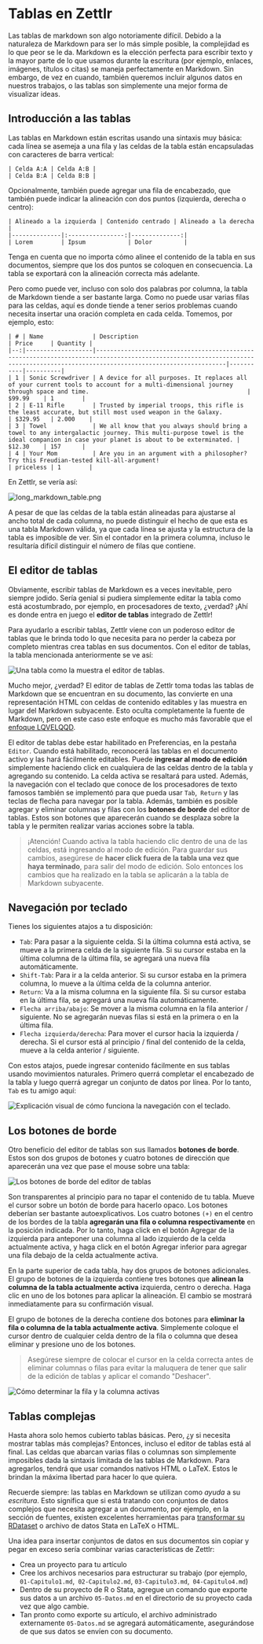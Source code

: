 # Tablas en Zettlr

Las tablas de markdown son algo notoriamente difícil. Debido a la naturaleza de Markdown para ser lo más simple posible, la complejidad es lo que peor se le da. Markdown es la elección perfecta para escribir texto y la mayor parte de lo que usamos durante la escritura (por ejemplo, enlaces, imágenes, títulos o citas) se maneja perfectamente en Markdown. Sin embargo, de vez en cuando, también queremos incluir algunos datos en nuestros trabajos, o las tablas son simplemente una mejor forma de visualizar ideas.

## Introducción a las tablas

Las tablas en Markdown están escritas usando una sintaxis muy básica: cada línea se asemeja a una fila y las celdas de la tabla están encapsuladas con caracteres de barra vertical:

```
| Celda A:A | Celda A:B |
| Celda B:A | Celda B:B |
```

Opcionalmente, también puede agregar una fila de encabezado, que también puede indicar la alineación con dos puntos (izquierda, derecha o centro):

```
| Alineado a la izquierda | Contenido centrado | Alineado a la derecha |
|--------------|:----------------:|--------------:|
| Lorem        | Ipsum            | Dolor         |
```

Tenga en cuenta que no importa cómo alinee el contenido de la tabla en sus documentos, siempre que los dos puntos se coloquen en consecuencia. La tabla se exportará con la alineación correcta más adelante.

Pero como puede ver, incluso con solo dos palabras por columna, la tabla de Markdown tiende a ser bastante larga. Como no puede usar varias filas para las celdas, aquí es donde tiende a tener serios problemas cuando necesita insertar una oración completa en cada celda. Tomemos, por ejemplo, esto:

```
| # | Name              | Description                                                                                                                                                                     | Price     | Quantity |
|--:|-------------------|---------------------------------------------------------------------------------------------------------------------------------------------------------------------------------|-----------|----------|
| 1 | Sonic Screwdriver | A device for all purposes. It replaces all of your current tools to account for a multi-dimensional journey through space and time.                                             | $99.99    | 1        |
| 2 | E-11 Rifle        | Trusted by imperial troops, this rifle is the least accurate, but still most used weapon in the Galaxy.                                                                         | $329.95   | 2.000    |
| 3 | Towel             | We all know that you always should bring a towel to any intergalactic journey. This multi-purpose towel is the ideal companion in case your planet is about to be exterminated. | $12.30    | 157      |
| 4 | Your Mom          | Are you in an argument with a philosopher? Try this Freudian-tested kill-all-argument!                                                                                          | priceless | 1        |
```

En Zettlr, se vería así:

![long_markdown_table.png](../img/long_markdown_table.png "long_markdown_table.png")


A pesar de que las celdas de la tabla están alineadas para ajustarse al ancho total de cada columna, no puede distinguir el hecho de que esta es una tabla Markdown válida, ya que cada línea se ajusta y la estructura de la tabla es imposible de ver. Sin el contador en la primera columna, incluso le resultaría difícil distinguir el número de filas que contiene.

## El editor de tablas

Obviamente, escribir tablas de Markdown es a veces inevitable, pero siempre jodido. Sería genial si pudiera simplemente editar la tabla como está acostumbrado, por ejemplo, en procesadores de texto, ¿verdad? ¡Ahí es donde entra en juego el **editor de tablas** integrado de Zettlr!

Para ayudarlo a escribir tablas, Zettlr viene con un poderoso editor de tablas que le brinda todo lo que necesita para no perder la cabeza por completo mientras crea tablas en sus documentos. Con el editor de tablas, la tabla mencionada anteriormente se ve así:

![Una tabla como la muestra el editor de tablas.](../img/zettlr_table.png)

Mucho mejor, ¿verdad? El editor de tablas de Zettlr toma todas las tablas de Markdown que se encuentran en su documento, las convierte en una representación HTML con celdas de contenido editables y las muestra en lugar del Markdown subyacente. Esto oculta completamente la fuente de Markdown, pero en este caso este enfoque es mucho más favorable que el [enfoque LQVELQQD](../conceptos/wysiwym.md).

El editor de tablas debe estar habilitado en Preferencias, en la pestaña `Editor`. Cuando está habilitado, reconocerá las tablas en el documento activo y las hará fácilmente editables. Puede **ingresar al modo de edición** simplemente haciendo click en cualquiera de las celdas dentro de la tabla y agregando su contenido. La celda activa se resaltará para usted. Además, la navegación con el teclado que conoce de los procesadores de texto famosos también se implementó para que pueda usar `Tab`,` Return` y las teclas de flecha para navegar por la tabla. Además, también es posible agregar y eliminar columnas y filas con los **botones de borde** del editor de tablas. Estos son botones que aparecerán cuando se desplaza sobre la tabla y le permiten realizar varias acciones sobre la tabla.

> ¡Atención! Cuando activa la tabla haciendo clic dentro de una de las celdas, está ingresando al modo de edición. Para guardar sus cambios, asegúrese de **hacer click fuera de la tabla una vez que haya terminado**, para salir del modo de edición. Solo entonces los cambios que ha realizado en la tabla se aplicarán a la tabla de Markdown subyacente.

## Navegación por teclado

Tienes los siguientes atajos a tu disposición:

- `Tab`: Para pasar a la siguiente celda. Si la última columna está activa, se mueve a la primera celda de la siguiente fila. Si su cursor estaba en la última columna de la última fila, se agregará una nueva fila automáticamente.
- `Shift-Tab`: Para ir a la celda anterior. Si su cursor estaba en la primera columna, lo mueve a la última celda de la columna anterior.
- `Return`: Va a la misma columna en la siguiente fila. Si su cursor estaba en la última fila, se agregará una nueva fila automáticamente.
- `Flecha arriba/abajo`: Se mover a la misma columna en la fila anterior / siguiente. No se agregarán nuevas filas si está en la primera o en la última fila.
- `Flecha izquierda/derecha`: Para mover el cursor hacia la izquierda / derecha. Si el cursor está al principio / final del contenido de la celda, mueve a la celda anterior / siguiente.

Con estos atajos, puede ingresar contenido fácilmente en sus tablas usando movimientos naturales. Primero querrá completar el encabezado de la tabla y luego querrá agregar un conjunto de datos por línea. Por lo tanto, `Tab` es tu amigo aquí:

![Explicación visual de cómo funciona la navegación con el teclado.](../img/zettlr_table_movement.png)

## Los botones de borde

Otro beneficio del editor de tablas son sus llamados **botones de borde**. Estos son dos grupos de botones y cuatro botones de dirección que aparecerán una vez que pase el mouse sobre una tabla:

![Los botones de borde del editor de tablas](../img/table_with_edge_buttons.png)

Son transparentes al principio para no tapar el contenido de tu tabla. Mueve el cursor sobre un botón de borde para hacerlo opaco. Los botones deberían ser bastante autoexplicativos. Los cuatro botones `(+)` en el centro de los bordes de la tabla **agregarán una fila o columna respectivamente** en la posición indicada. Por lo tanto, haga click en el botón Agregar de la izquierda para anteponer una columna al lado izquierdo de la celda actualmente activa, y haga click en el botón Agregar inferior para agregar una fila debajo de la celda actualmente activa.

En la parte superior de cada tabla, hay dos grupos de botones adicionales. El grupo de botones de la izquierda contiene tres botones que **alinean la columna de la tabla actualmente activa** izquierda, centro o derecha. Haga clic en uno de los botones para aplicar la alineación. El cambio se mostrará inmediatamente para su confirmación visual.

El grupo de botones de la derecha contiene dos botones para **eliminar la fila o columna de la tabla actualmente activa**. Simplemente coloque el cursor dentro de cualquier celda dentro de la fila o columna que desea eliminar y presione uno de los botones.

> Asegúrese siempre de colocar el cursor en la celda correcta antes de eliminar columnas o filas para evitar la maluquera de tener que salir de la edición de tablas y aplicar el comando "Deshacer".

![Cómo determinar la fila y la columna activas](../img/table_active_cell.png)

## Tablas complejas

Hasta ahora solo hemos cubierto tablas básicas. Pero, ¿y si necesita mostrar tablas más complejas? Entonces, incluso el editor de tablas está al final. Las celdas que abarcan varias filas o columnas son simplemente imposibles dada la sintaxis limitada de las tablas de Markdown. Para agregarlos, tendrá que usar comandos nativos HTML o LaTeX. Estos le brindan la máxima libertad para hacer lo que quiera.

Recuerde siempre: las tablas en Markdown se utilizan como _ayuda_ a su _escritura_. Esto significa que si está tratando con conjuntos de datos complejos que necesita agregar a un documento, por ejemplo, en la sección de fuentes, existen excelentes herramientas para [transformar su RDataset](https://tex.stackexchange.com/questions/364225/export-tables-from-r-to-latex) o archivo de datos Stata en LaTeX o HTML.

Una idea para insertar conjuntos de datos en sus documentos sin  copiar y pegar en exceso sería combinar varias características de Zettlr:

- Crea un proyecto para tu artículo
- Cree los archivos necesarios para estructurar su trabajo (por ejemplo, `01-Capitulo1.md`,` 02-Capitulo2.md`, `03-Capitulo3.md`,` 04-Capitulo4.md`)
- Dentro de su proyecto de R o Stata, agregue un comando que exporte sus datos a un archivo `05-Datos.md` en el directorio de su proyecto cada vez que algo cambie.
- Tan pronto como exporte su artículo, el archivo administrado externamente `05-Datos.md` se agregará automáticamente, asegurándose de que sus datos se envíen con su documento.
